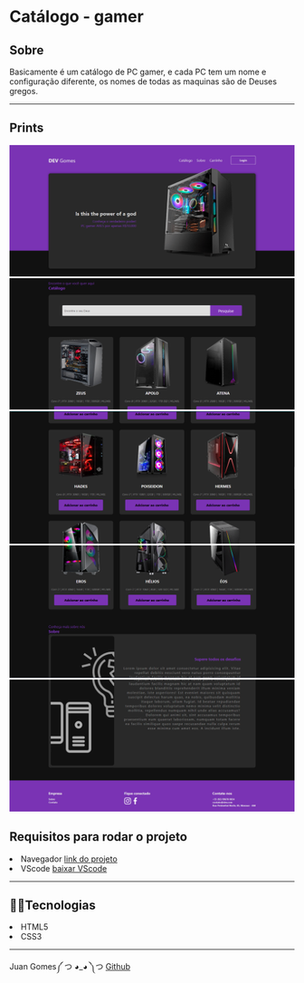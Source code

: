 <h1>Catálogo - gamer</h1>

<h2>Sobre</h2>
<p> Basicamente é um catálogo de PC gamer, e cada PC tem um nome e configuração diferente, os nomes de todas as maquinas são de Deuses gregos. 

 ---

<h2>Prints</h2>
<img src="media/print-do-topo.png">
<img src="media/print-do-meio.png">
<img src="media/print-do-meio2.png">
<img src="media/print-do-meio3.png">
<img src="media/print-do-fim.png">


<h2>Requisitos para rodar o projeto</h2>
<lu>
    <li> Navegador <a href="http://127.0.0.1:5500/index.html" target="_blank" rel="external" >link do projeto</a>
    <li> VScode <a href="https://code.visualstudio.com/download" target="_blank" rel="external">baixar VScode</a>
</lu>

----

<h2>👩‍💻Tecnologias</h2>

<lu>
    <li> HTML5
    <li> CSS3
</lu>

---
Juan Gomes༼ つ ◕_◕ ༽つ <a href="https://github.com/juamgomes" target="_blank" rel="external">Github</a>

